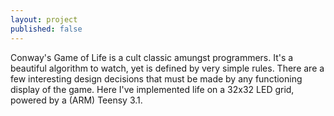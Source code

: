 ```yaml
---
layout: project
published: false
---
```


Conway's Game of Life is a cult classic amungst programmers. It's a beautiful
algorithm to watch, yet is defined by very simple rules. There are a few
interesting design decisions that must be made by any functioning display of
the game. Here I've implemented life on a 32x32 LED grid, powered by a (ARM)
Teensy 3.1.

